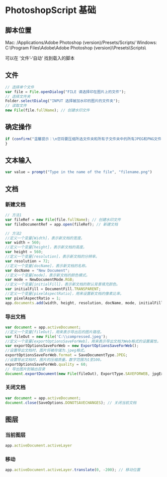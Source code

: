 # PhotoshopScript 基础

## 脚本位置
Mac: /Applications/Adobe Photoshop (version)/Presets/Scripts/
Windows: C:\Program Files\Adobe\Adobe Photoshop (version)\Presets\Scripts\

可以在 ‘文件’-‘自动’ 找到载入的脚本

## 文件
```javascript
// 选择单个文件
var file = File.openDialog("FILE 请选择印在图片上的文件");
// 选择文件夹
Folder.selectDialog("INPUT 选择被加水印的图片的文件夹");
// 读取文件
new File(file.fullName); // 创建水印文件
```

## 确定操作
```javascript
if (confirm("温馨提示：\n您将要压缩所选文件夹和所有子文件夹中的所有JPEG和PNG文件，这不能被撤消。\n\r您确定您要继续吗？")) {
}
```

## 文本输入
```javascript
var value = prompt("Type in the name of the file", "filename.png")
```

## 文档

### 新建文档
```javascript
// 方法1
var fileRef = new File(file.fullName); // 创建水印文件
var fileDocumentRef = app.open(fileRef); // 新建文档

// 方法2
//定义一个变量[Width]，表示新文档的宽度。
var width = 560;
//定义一个变量[height]，表示新文档的高度。
var height = 560;
//定义一个变量[resolution]，表示新文档的分辨率。
var resolution = 72;
//定义一个变量[docName]，表示新文档的名称。
var docName = "New Document";
//定义一个变量[mode]，表示新文档的颜色模式。
var mode = NewDocumentMode.RGB;
//定义一个变量[initialFill]，表示新文档的默认背景填充颜色。
var initialFill = DocumentFill.TRANSPARENT;
//定义一个变量[pixelAspectRatio]，用来设置新文档的像素比率。
var pixelAspectRatio = 1;
app.documents.add(width, height, resolution, docName, mode, initialFill, pixelAspectRatio);
```

### 导出文档
```javascript
var document = app.activeDocument;
//定义一个变量[fileOut]，用来表示导出后的图片路径。
var fileOut = new File('C:\\compressed.jpeg');
//定义一个变量[exportOptionsSaveForWeb]，用来表示导出文档为Web格式的设置属性。
var exportOptionsSaveForWeb = new ExportOptionsSaveForWeb();
//设置导出文档时，图片将被存储为.jpeg格式。
exportOptionsSaveForWeb.format = SaveDocumentType.JPEG;
//设置导出文档时，图片的压缩质量。数字范围为1至100。
exportOptionsSaveForWeb.quality = 60;
// 导出图片到输出目录
document.exportDocument(new File(fileOut), ExportType.SAVEFORWEB, jpgExportOptions);
```

### 关闭文档
```javascript
var document = app.activeDocument;
document.close(SaveOptions.DONOTSAVECHANGES); // 关闭当前文档
```

## 图层

### 当前图层
```javascript
app.activeDocument.activeLayer
```

### 移动
```javascript
app.activeDocument.activeLayer.translate(0, -200); // 移动位置
```
